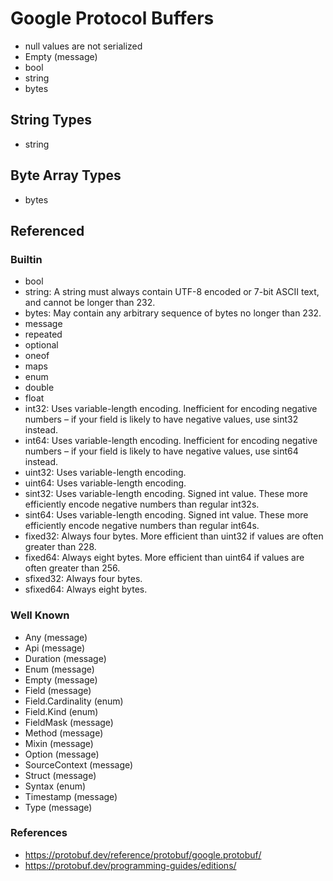 # Google Protocol Buffers

* null values are not serialized
* Empty (message)
* bool
* string
* bytes

## String Types

* string

## Byte Array Types

* bytes

## Referenced

### Builtin

* bool
* string:	A string must always contain UTF-8 encoded or 7-bit ASCII text, and cannot be longer than 232.
* bytes:	May contain any arbitrary sequence of bytes no longer than 232.
* message
* repeated
* optional
* oneof
* maps
* enum
* double	
* float	
* int32:	Uses variable-length encoding. Inefficient for encoding negative numbers – if your field is likely to have negative values, use sint32 instead.
* int64:	Uses variable-length encoding. Inefficient for encoding negative numbers – if your field is likely to have negative values, use sint64 instead.
* uint32:	Uses variable-length encoding.
* uint64:	Uses variable-length encoding.
* sint32:	Uses variable-length encoding. Signed int value. These more efficiently encode negative numbers than regular int32s.
* sint64:	Uses variable-length encoding. Signed int value. These more efficiently encode negative numbers than regular int64s.
* fixed32:	Always four bytes. More efficient than uint32 if values are often greater than 228.
* fixed64:	Always eight bytes. More efficient than uint64 if values are often greater than 256.
* sfixed32:	Always four bytes.
* sfixed64:	Always eight bytes.

### Well Known

* Any (message)
* Api (message)
* Duration (message)
* Enum (message)
* Empty (message)
* Field (message)
* Field.Cardinality (enum)
* Field.Kind (enum)
* FieldMask (message)
* Method (message)
* Mixin (message)
* Option (message)
* SourceContext (message)
* Struct (message)
* Syntax (enum)
* Timestamp (message)
* Type (message)

### References

* https://protobuf.dev/reference/protobuf/google.protobuf/
* https://protobuf.dev/programming-guides/editions/